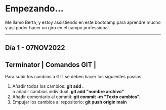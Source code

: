 # Empezando...
<p>Me llamo Berta, y estoy assistiendo en este bootcamp para aprendre mucho y así poder hacer un giro en el campo professional.
<hr/>

## Día 1 - 07NOV2022
## Terminator | Comandos GIT |
<p>Para subir los cambios a GIT se deben hacer los siguientes passos</p>
<ol>
<li>Añadir todos los cambios: <strong> git add . </strong> </li> o añadir cambios individual: <strong> git add "nombre archivo" </strong>
<li>Añadir comentario al commit: <strong> git commit -m "Texto cambios".</strong></li>
<li>Empujar los cambios al repositorio: <strong> git push origin main</strong></li>


